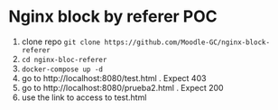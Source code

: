# Nginx block by referer POC

1. clone repo `git clone https://github.com/Moodle-GC/nginx-block-referer`
2. `cd nginx-bloc-referer`
3. `docker-compose up -d`
4. go to http://localhost:8080/test.html . Expect 403
5. go to http://localhost:8080/prueba2.html . Expect 200
6. use the link to access to test.html
